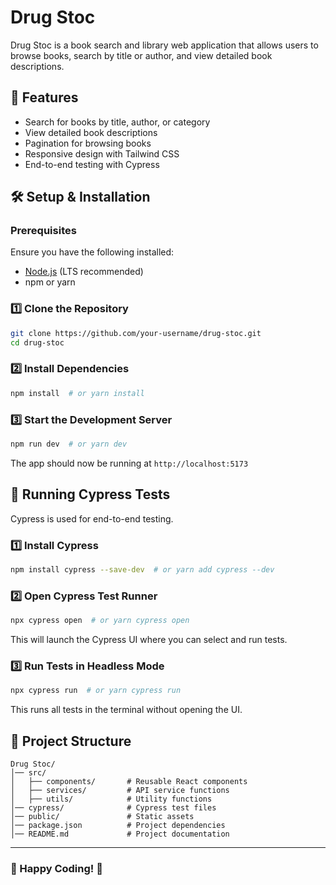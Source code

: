 # Drug Stoc

Drug Stoc is a book search and library web application that allows users to browse books, search by title or author, and view detailed book descriptions.

## 🚀 Features
- Search for books by title, author, or category
- View detailed book descriptions
- Pagination for browsing books
- Responsive design with Tailwind CSS
- End-to-end testing with Cypress

## 🛠️ Setup & Installation

### Prerequisites
Ensure you have the following installed:
- [Node.js](https://nodejs.org/) (LTS recommended)
- npm or yarn

### 1️⃣ Clone the Repository
```bash
git clone https://github.com/your-username/drug-stoc.git
cd drug-stoc
```

### 2️⃣ Install Dependencies
```bash
npm install  # or yarn install
```

### 3️⃣ Start the Development Server
```bash
npm run dev  # or yarn dev
```
The app should now be running at `http://localhost:5173`

## 🧪 Running Cypress Tests
Cypress is used for end-to-end testing.

### 1️⃣ Install Cypress
```bash
npm install cypress --save-dev  # or yarn add cypress --dev
```

### 2️⃣ Open Cypress Test Runner
```bash
npx cypress open  # or yarn cypress open
```
This will launch the Cypress UI where you can select and run tests.

### 3️⃣ Run Tests in Headless Mode
```bash
npx cypress run  # or yarn cypress run
```
This runs all tests in the terminal without opening the UI.

## 📂 Project Structure
```
Drug Stoc/
│── src/
│   ├── components/       # Reusable React components
│   ├── services/         # API service functions
│   ├── utils/            # Utility functions
│── cypress/              # Cypress test files
│── public/               # Static assets
│── package.json          # Project dependencies
│── README.md             # Project documentation
```


---
### 🎉 Happy Coding! 🚀

